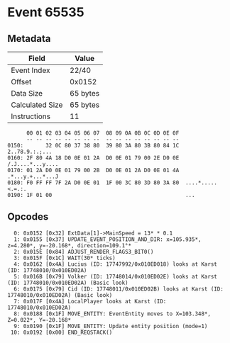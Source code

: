 # Event 65535

## Metadata

| Field           | Value    |
|-----------------|----------|
| Event Index     | 22/40    |
| Offset          | 0x0152   |
| Data Size       | 65 bytes |
| Calculated Size | 65 bytes |
| Instructions    | 11       |

```
      00 01 02 03 04 05 06 07  08 09 0A 0B 0C 0D 0E 0F
      -- -- -- -- -- -- -- --  -- -- -- -- -- -- -- --
0150:       32 0C 80 37 38 80  39 80 3A 80 3B 80 84 1C    2..78.9.:.;...
0160: 2F 80 4A 18 D0 0E 01 2A  D0 0E 01 79 00 2E D0 0E  /.J....*...y....
0170: 01 2A D0 0E 01 79 00 2B  D0 0E 01 2A D0 0E 01 4A  .*...y.+...*...J
0180: F0 FF FF 7F 2A D0 0E 01  1F 00 3C 80 3D 80 3A 80  ....*.....<.=.:.
0190: 1F 01 00                                          ...             
```

## Opcodes

```
  0: 0x0152 [0x32] ExtData[1]->MainSpeed = 13* * 0.1
  1: 0x0155 [0x37] UPDATE_EVENT_POSITION_AND_DIR: x=105.935*, z=4.280*, y=-20.168*, direction=109.1°*
  2: 0x015E [0x84] ADJUST_RENDER_FLAGS3_BIT0()
  3: 0x015F [0x1C] WAIT(30* ticks)
  4: 0x0162 [0x4A] Lucius (ID: 17747992/0x010ED018) looks at Karst (ID: 17748010/0x010ED02A)
  5: 0x016B [0x79] Volker (ID: 17748014/0x010ED02E) looks at Karst (ID: 17748010/0x010ED02A) (Basic look)
  6: 0x0175 [0x79] Cid (ID: 17748011/0x010ED02B) looks at Karst (ID: 17748010/0x010ED02A) (Basic look)
  7: 0x017F [0x4A] LocalPlayer looks at Karst (ID: 17748010/0x010ED02A)
  8: 0x0188 [0x1F] MOVE_ENTITY: EventEntity moves to X=103.348*, Z=0.022*, Y=-20.168*
  9: 0x0190 [0x1F] MOVE_ENTITY: Update entity position (mode=1)
 10: 0x0192 [0x00] END_REQSTACK()
```
